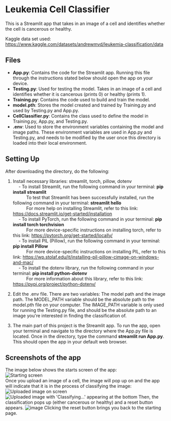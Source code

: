 # Leukemia Cell Classifier

This is a Streamlit app that takes in an image of a cell and identifies whether the cell is cancerous or healthy. <br/>

Kaggle data set used: https://www.kaggle.com/datasets/andrewmvd/leukemia-classification/data

## Files
- **App.py**: Contains the code for the Streamlit app. Running this file through the instructions stated below should open the app on your device.
- **Testing.py**: Used for testing the model. Takes in an image of a cell and identifies whether it is cancerous (prints 0) or healthy (prints 1).
- **Training.py**: Contains the code used to build and train the model.
- **model.pth**: Stores the model created and trained by Training.py and used by Testing.py and App.py.
- **CellClassifier.py**: Contains the class used to define the model in Training.py, App.py, and Testing.py.
- **.env**: Used to store the environment variables containing the model and image paths. These environment variables are used in App.py and Testing.py, and needs to be modified by the user once this directory is loaded into their local environment.
## Setting Up
After downloading the directory, do the following: <br/>
1. Install necessary libraries: streamlit, torch, pillow, dotenv <br/>
     &emsp; - To install Streamlit, run the following command in your terminal: **pip install streamlit** <br/>
     &emsp;&emsp;&emsp;To test that Streamlit has been successfully installed, run the following command in your terminal: **streamlit hello** <br/>
     &emsp;&emsp;&emsp;For more help on installing Streamlit, refer to this link: https://docs.streamlit.io/get-started/installation <br/>
     &emsp; - To install PyTorch, run the following command in your terminal: **pip install torch torchvision** <br/>
     &emsp;&emsp;&emsp;For more device-specific instructions on installing torch, refer to this link: https://pytorch.org/get-started/locally/ <br/>
     &emsp; - To install PIL (Pillow), run the following command in your terminal: **pip install Pillow** <br/>
     &emsp;&emsp;&emsp;For more device-specific instructions on installing PIL, refer to this link: https://wp.stolaf.edu/it/installing-pil-pillow-cimage-on-windows-and-mac/ <br/>
     &emsp; - To install the dotenv library, run the following command in your terminal: **pip install python-dotenv** <br/>
     &emsp;&emsp;&emsp;For more information about this library, refer to this link: https://pypi.org/project/python-dotenv/ <br/>

2. Edit the .env file. There are two variables: The model path and the image path. The MODEL_PATH variable should be the absolute path to the model.pth file on your computer. The IMAGE_PATH variable is only used for running the Testing.py file, and should be the absolute path to an image you're interested in finding the classification of.

3. The main part of this project is the Streamlit app. To run the app, open your terminal and navigate to the directory where the App.py file is located. Once in the directory, type the command **streamlit run App.py**. This should open the app in your default web browser.

## Screenshots of the app
The image below shows the starts screen of the app:
<br/>
![Starting screen](https://github.com/user-attachments/assets/85055e39-a603-4022-bb2b-e6653007b1aa)
<br/>
Once you upload an image of a cell, the image will pop up on and the app will indicate that it is in the process of classifying the image:
<br/>
![Uploaded image on screen](https://github.com/user-attachments/assets/b0616c92-d9a8-4e30-a115-cc3e60986d38)
![Uploaded image with 'Classifying...' appearing at the bottom](https://github.com/user-attachments/assets/96ed1a35-09d1-46bf-bd4a-f17bf362ac6d)
Then, the classification pops up (either cancerous or healthy) and a reset button appears.
![image](https://github.com/user-attachments/assets/d0476539-60e2-44a3-9988-9b60d8810e54)
Clicking the reset button brings you back to the starting page.
